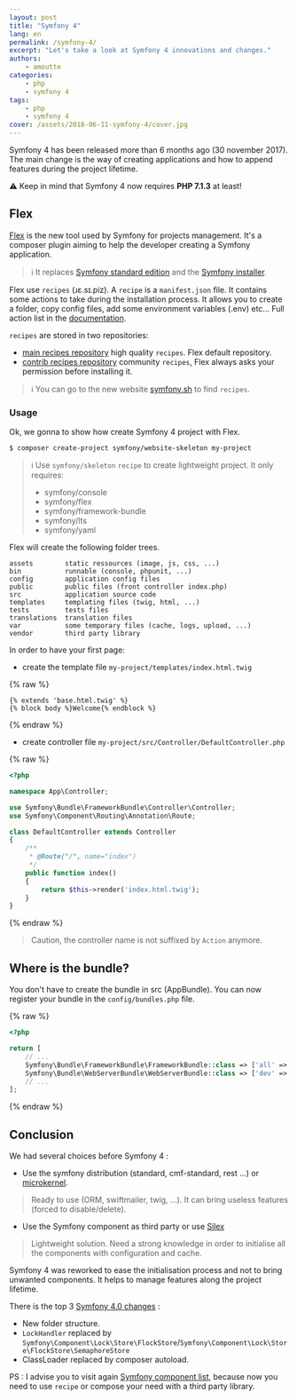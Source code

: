 ```yaml
---
layout: post
title: "Symfony 4"
lang: en
permalink: /symfony-4/
excerpt: "Let's take a look at Symfony 4 innovations and changes."
authors:
    - amoutte
categories:
    - php
    - symfony 4
tags:
    - php
    - symfony 4
cover: /assets/2018-06-11-symfony-4/cover.jpg
---
```


Symfony 4 has been released more than 6 months ago (30 november 2017). The main change is the way of creating applications and how to append features during the project lifetime.

⚠️ Keep in mind that Symfony 4 now requires **PHP 7.1.3** at least!

## Flex

[Flex](https://github.com/symfony/flex) is the new tool used by Symfony for projects management.
It's a composer plugin aiming to help the developer creating a Symfony application.

> ℹ️ It replaces [Symfony standard edition](https://github.com/symfony/symfony-standard) and the [Symfony installer](https://github.com/symfony/symfony-installer).

Flex use `recipes` (ɹɛ.sɪ.piz).
A `recipe` is a `manifest.json` file. It contains some actions to take during the installation process.
It allows you to create a folder, copy config files, add some environment variables (.env) etc...
Full action list in the [documentation](https://github.com/symfony/recipes/blob/master/README.rst).

`recipes` are stored in two repositories:
 * [main recipes repository](https://github.com/symfony/recipes) high quality `recipes`. Flex default repository.
 * [contrib recipes repository](https://github.com/symfony/recipes-contrib) community `recipes`, Flex always asks your permission before installing it.

> ℹ️ You can go to the new website [symfony.sh](https://symfony.sh/) to find `recipes`.

### Usage

Ok, we gonna to show how create Symfony 4 project with Flex.

```
$ composer create-project symfony/website-skeleton my-project

```

> ℹ️ Use `symfony/skeleton` `recipe` to create lightweight project.
> It only requires:
> * symfony/console
> * symfony/flex
> * symfony/framework-bundle
> * symfony/lts
> * symfony/yaml

Flex will create the following folder trees.

```
assets        static ressources (image, js, css, ...)
bin           runnable (console, phpunit, ...)
config        application config files
public        public files (front controller index.php)
src           application source code
templates     templating files (twig, html, ...)
tests         tests files
translations  translation files
var           some temporary files (cache, logs, upload, ...)
vendor        third party library
```

In order to have your first page:

* create the template file `my-project/templates/index.html.twig`

{% raw %}
```twig
{% extends 'base.html.twig' %}
{% block body %}Welcome{% endblock %}
```
{% endraw %}

* create controller file `my-project/src/Controller/DefaultController.php`

{% raw %}
```php
<?php

namespace App\Controller;

use Symfony\Bundle\FrameworkBundle\Controller\Controller;
use Symfony\Component\Routing\Annotation\Route;

class DefaultController extends Controller
{
    /**
     * @Route("/", name="index")
     */
    public function index()
    {
        return $this->render('index.html.twig');
    }
}
```
{% endraw %}

> Caution, the controller name is not suffixed by `Action` anymore.

## Where is the bundle?

You don't have to create the bundle in src (AppBundle).
You can now register your bundle in the `config/bundles.php` file.

{% raw %}
```php
<?php

return [
    // ...
    Symfony\Bundle\FrameworkBundle\FrameworkBundle::class => ['all' => true],
    Symfony\Bundle\WebServerBundle\WebServerBundle::class => ['dev' => true],
    // ...
];
```
{% endraw %}

## Conclusion

We had several choices before Symfony 4 :

* Use the symfony distribution (standard, cmf-standard, rest ...) or [microkernel](https://github.com/symfony/symfony/blob/master/src/Symfony/Bundle/FrameworkBundle/Kernel/MicroKernelTrait.php).
> Ready to use (ORM, swiftmailer, twig, ...).
> It can bring useless features (forced to disable/delete).

* Use the Symfony component as third party or use [Silex](https://github.com/silexphp/Silex)
> Lightweight solution.
> Need a strong knowledge in order to initialise all the components with configuration and cache.

Symfony 4 was reworked to ease the initialisation process and not to bring unwanted components.
It helps to manage features along the project lifetime.

There is the top 3 [Symfony 4.0 changes](https://github.com/symfony/symfony/blob/master/UPGRADE-4.0.md) :
* New folder structure.
* `LockHandler` replaced by `Symfony\Component\Lock\Store\FlockStore`/`Symfony\Component\Lock\Store\FlockStore\SemaphoreStore`
* ClassLoader replaced by composer autoload.

PS : I advise you to visit again [Symfony component list](https://github.com/symfony/symfony/tree/master/src/Symfony/Component),
because now you need to use `recipe` or compose your need with a third party library.

